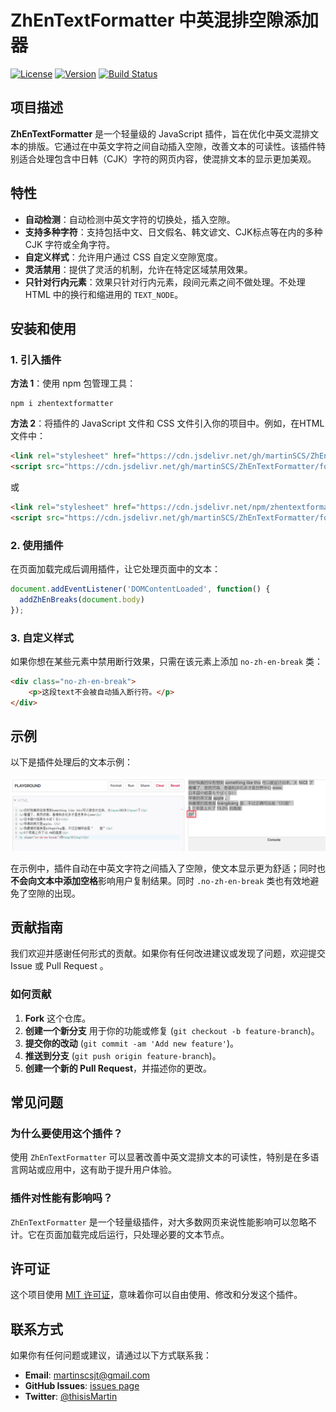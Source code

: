 # ZhEnTextFormatter 中英混排空隙添加器

[![License](https://img.shields.io/badge/license-MIT-blue.svg)](LICENSE)
[![Version](https://img.shields.io/badge/version-1.0.0-brightgreen.svg)](https://github.com/martinSCS/ZhEnTextFormatter/releases)
[![Build Status](https://img.shields.io/badge/build-passing-brightgreen.svg)](https://github.com/martinSCS/ZhEnTextFormatter/actions)

## 项目描述

**ZhEnTextFormatter** 是一个轻量级的 JavaScript 插件，旨在优化中英文混排文本的排版。它通过在中英文字符之间自动插入空隙，改善文本的可读性。该插件特别适合处理包含中日韩（CJK）字符的网页内容，使混排文本的显示更加美观。

## 特性

- **自动检测**：自动检测中英文字符的切换处，插入空隙。
- **支持多种字符**：支持包括中文、日文假名、韩文谚文、CJK标点等在内的多种 CJK 字符或全角字符。
- **自定义样式**：允许用户通过 CSS 自定义空隙宽度。
- **灵活禁用**：提供了灵活的机制，允许在特定区域禁用效果。
- **只针对行内元素**：效果只针对行内元素，段间元素之间不做处理。不处理 HTML 中的换行和缩进用的 `TEXT_NODE`。

## 安装和使用

### 1. 引入插件

**方法 1**：使用 npm 包管理工具：

```shell
npm i zhentextformatter
```

**方法 2**：将插件的 JavaScript 文件和 CSS 文件引入你的项目中。例如，在HTML文件中：

```html
<link rel="stylesheet" href="https://cdn.jsdelivr.net/gh/martinSCS/ZhEnTextFormatter/break.css">
<script src="https://cdn.jsdelivr.net/gh/martinSCS/ZhEnTextFormatter/formatter.js"></script>
```

或

```html
<link rel="stylesheet" href="https://cdn.jsdelivr.net/npm/zhentextformatter/break.css">
<script src="https://cdn.jsdelivr.net/gh/martinSCS/ZhEnTextFormatter/formatter.js"></script>
```

### 2. 使用插件

在页面加载完成后调用插件，让它处理页面中的文本：

```javascript
document.addEventListener('DOMContentLoaded', function() {
  addZhEnBreaks(document.body)
});
```

### 3. 自定义样式

如果你想在某些元素中禁用断行效果，只需在该元素上添加 `no-zh-en-break` 类：

```html
<div class="no-zh-en-break">
    <p>这段text不会被自动插入断行符。</p>
</div>
```

## 示例

以下是插件处理后的文本示例：

![示例截图](img/shot.png)

在示例中，插件自动在中英文字符之间插入了空隙，使文本显示更为舒适；同时也**不会向文本中添加空格**影响用户复制结果。同时 `.no-zh-en-break` 类也有效地避免了空隙的出现。

## 贡献指南

我们欢迎并感谢任何形式的贡献。如果你有任何改进建议或发现了问题，欢迎提交 Issue 或 Pull Request 。

### 如何贡献

1. **Fork** 这个仓库。
2. **创建一个新分支** 用于你的功能或修复 (`git checkout -b feature-branch`)。
3. **提交你的改动** (`git commit -am 'Add new feature'`)。
4. **推送到分支** (`git push origin feature-branch`)。
5. **创建一个新的 Pull Request**，并描述你的更改。

## 常见问题

### 为什么要使用这个插件？
使用 `ZhEnTextFormatter` 可以显著改善中英文混排文本的可读性，特别是在多语言网站或应用中，这有助于提升用户体验。

### 插件对性能有影响吗？
`ZhEnTextFormatter` 是一个轻量级插件，对大多数网页来说性能影响可以忽略不计。它在页面加载完成后运行，只处理必要的文本节点。

## 许可证

这个项目使用 [MIT 许可证](LICENSE)，意味着你可以自由使用、修改和分发这个插件。

## 联系方式

如果你有任何问题或建议，请通过以下方式联系我：

- **Email**: martinscsjt@gmail.com
- **GitHub Issues**: [issues page](https://github.com/martinSCS/ZhEnTextFormatter/issues)
- **Twitter**: [@thisisMartin](https://twitter.com/thisisMartin)
